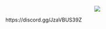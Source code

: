 
<p align="center">
  <img src="https://count.getloli.com/get/@primewk?theme=gelbooru" />
</p>
https://discord.gg/JzaVBUS39Z
